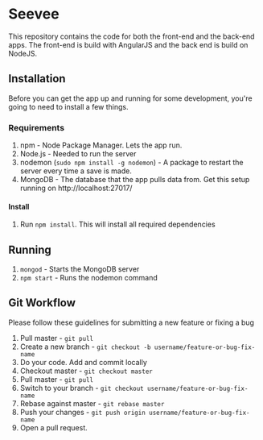 # Seevee
This repository contains the code for both the front-end and the back-end apps. The front-end is build with AngularJS and the back end is build on NodeJS.


## Installation
Before you can get the app up and running for some development, you're going to need to install a few things.

### Requirements
  1. npm - Node Package Manager. Lets the app run.
  2. Node.js - Needed to run the server
  3. nodemon (`sudo npm install -g nodemon`) - A package to restart the server every time a save is made.
  4. MongoDB - The database that the app pulls data from. Get this setup running on http://localhost:27017/

#### Install
  1. Run `npm install`. This will install all required dependencies

## Running
  1. `mongod` - Starts the MongoDB server
  2. `npm start` - Runs the nodemon command
  
## Git Workflow
Please follow these guidelines for submitting a new feature or fixing a bug
  1. Pull master - `git pull`
  2. Create a new branch - `git checkout -b username/feature-or-bug-fix-name`
  3. Do your code. Add and commit locally
  4. Checkout master - `git checkout master`
  5. Pull master - `git pull`
  6. Switch to your branch - `git checkout username/feature-or-bug-fix-name`
  7. Rebase against master - `git rebase master`
  8. Push your changes - `git push origin username/feature-or-bug-fix-name`
  9. Open a pull request.
